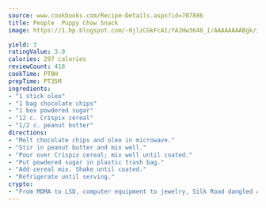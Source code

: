 ```yaml
---
source: www.cookbooks.com/Recipe-Details.aspx?id=707886
title: People  Puppy Chow Snack  
image: https://1.bp.blogspot.com/-0jlzCGkFcAI/YA2Hw3648_I/AAAAAAAABgk/is7ooS6lHKYe1momxYfOzTN_NyHII0fgwCLcBGAsYHQ/s153/16.png

yield: 3
ratingValue: 3.9
calories: 297 calories
reviewCount: 418
cookTime: PT0H
prepTime: PT35M
ingredients:
- "1 stick oleo"
- "1 bag chocolate chips"
- "1 box powdered sugar"
- "12 c. Crispix cereal"
- "1/2 c. peanut butter"
directions:
- "Melt chocolate chips and oleo in microwave."
- "Stir in peanut butter and mix well."
- "Pour over Crispix cereal; mix well until coated."
- "Put powdered sugar in plastic trash bag."
- "Add cereal mix. Shake until coated."
- "Refrigerate until serving."
crypto:
- "From MDMA to LSD, computer equipment to jewelry, Silk Road dangled a menu listing all the greatest things Bitcoin can buy."
---
```


